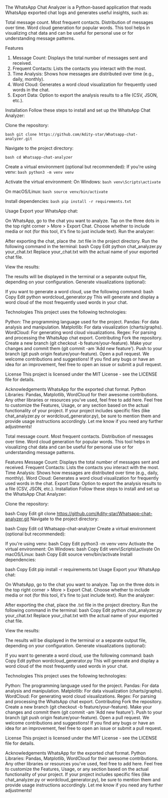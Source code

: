 The WhatsApp Chat Analyzer is a Python-based application 
that reads WhatsApp exported chat logs and generates useful insights, such as:

Total message count.
Most frequent contacts.
Distribution of messages over time.
Word cloud generation for popular words.
This tool helps in visualizing chat data and can be useful for personal use or for understanding message patterns.

Features
1. Message Count: Displays the total number of messages sent and received.
2. Frequent Contacts: Lists the contacts you interact with the most.
3. Time Analysis: Shows how messages are distributed over time (e.g., daily, monthly).
4. Word Cloud: Generates a word cloud visualization for frequently used words in the chat.
5. Export Data: Option to export the analysis results to a file (CSV, JSON, etc.).
   
Installation
Follow these steps to install and set up the WhatsApp Chat Analyzer:

Clone the repository:

`bash
git clone https://github.com/Adity-star/Whatsapp-chat-analyzer.git`

Navigate to the project directory:

`bash
cd Whatsapp-chat-analyzer`

Create a virtual environment (optional but recommended):
If you're using venv:
`bash
python3 -m venv venv`

Activate the virtual environment:
On Windows:
`bash
venv\Scripts\activate`

On macOS/Linux:
`bash
source venv/bin/activate`

Install dependencies:
`bash
pip install -r requirements.txt`

Usage
Export your WhatsApp chat:

On WhatsApp, go to the chat you want to analyze.
Tap on the three dots in the top right corner > More > Export Chat.
Choose whether to include media or not (for this tool, it's fine to just include text).
Run the analyzer:

After exporting the chat, place the .txt file in the project directory.
Run the following command in the terminal:
bash
Copy
Edit
python chat_analyzer.py your_chat.txt
Replace your_chat.txt with the actual name of your exported chat file.

View the results:

The results will be displayed in the terminal or a separate output file, depending on your configuration.
Generate visualizations (optional):

If you want to generate a word cloud, use the following command:
bash
Copy
Edit
python wordcloud_generator.py
This will generate and display a word cloud of the most frequently used words in your chat.

Technologies
This project uses the following technologies:

Python: The programming language used for the project.
Pandas: For data analysis and manipulation.
Matplotlib: For data visualization (charts/graphs).
WordCloud: For generating word cloud visualizations.
Regex: For parsing and processing the WhatsApp chat export.
Contributing
Fork the repository.
Create a new branch (git checkout -b feature/your-feature).
Make your changes and commit them (git commit -am 'Add new feature').
Push to your branch (git push origin feature/your-feature).
Open a pull request.
We welcome contributions and suggestions! If you find any bugs or have an idea for an improvement, feel free to open an issue or submit a pull request.

License
This project is licensed under the MIT License - see the LICENSE file for details.

Acknowledgements
WhatsApp for the exported chat format.
Python Libraries: Pandas, Matplotlib, WordCloud for their awesome contributions.
Any other libraries or resources you've used, feel free to add here.
Feel free to customize the Features, Usage, or any section based on the actual functionality of your project. If your project includes specific files (like chat_analyzer.py or wordcloud_generator.py), be sure to mention them and provide usage instructions accordingly. Let me know if you need any further adjustments!

Total message count.
Most frequent contacts.
Distribution of messages over time.
Word cloud generation for popular words.
This tool helps in visualizing chat data and can be useful for personal use or for understanding message patterns.

Features
Message Count: Displays the total number of messages sent and received.
Frequent Contacts: Lists the contacts you interact with the most.
Time Analysis: Shows how messages are distributed over time (e.g., daily, monthly).
Word Cloud: Generates a word cloud visualization for frequently used words in the chat.
Export Data: Option to export the analysis results to a file (CSV, JSON, etc.).
Installation
Follow these steps to install and set up the WhatsApp Chat Analyzer:

Clone the repository:

bash
Copy
Edit
git clone https://github.com/Adity-star/Whatsapp-chat-analyzer.git
Navigate to the project directory:

bash
Copy
Edit
cd Whatsapp-chat-analyzer
Create a virtual environment (optional but recommended):

If you're using venv:
bash
Copy
Edit
python3 -m venv venv
Activate the virtual environment:
On Windows:
bash
Copy
Edit
venv\Scripts\activate
On macOS/Linux:
bash
Copy
Edit
source venv/bin/activate
Install dependencies:

bash
Copy
Edit
pip install -r requirements.txt
Usage
Export your WhatsApp chat:

On WhatsApp, go to the chat you want to analyze.
Tap on the three dots in the top right corner > More > Export Chat.
Choose whether to include media or not (for this tool, it's fine to just include text).
Run the analyzer:

After exporting the chat, place the .txt file in the project directory.
Run the following command in the terminal:
bash
Copy
Edit
python chat_analyzer.py your_chat.txt
Replace your_chat.txt with the actual name of your exported chat file.

View the results:

The results will be displayed in the terminal or a separate output file, depending on your configuration.
Generate visualizations (optional):

If you want to generate a word cloud, use the following command:
bash
Copy
Edit
python wordcloud_generator.py
This will generate and display a word cloud of the most frequently used words in your chat.

Technologies
This project uses the following technologies:

Python: The programming language used for the project.
Pandas: For data analysis and manipulation.
Matplotlib: For data visualization (charts/graphs).
WordCloud: For generating word cloud visualizations.
Regex: For parsing and processing the WhatsApp chat export.
Contributing
Fork the repository.
Create a new branch (git checkout -b feature/your-feature).
Make your changes and commit them (git commit -am 'Add new feature').
Push to your branch (git push origin feature/your-feature).
Open a pull request.
We welcome contributions and suggestions! If you find any bugs or have an idea for an improvement, feel free to open an issue or submit a pull request.

License
This project is licensed under the MIT License - see the LICENSE file for details.

Acknowledgements
WhatsApp for the exported chat format.
Python Libraries: Pandas, Matplotlib, WordCloud for their awesome contributions.
Any other libraries or resources you've used, feel free to add here.
Feel free to customize the Features, Usage, or any section based on the actual functionality of your project. If your project includes specific files (like chat_analyzer.py or wordcloud_generator.py), be sure to mention them and provide usage instructions accordingly. Let me know if you need any further adjustments!
